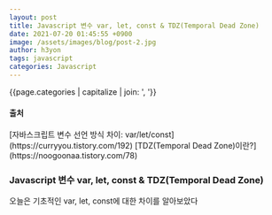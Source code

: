 ```yaml
---
layout: post
title: Javascript 변수 var, let, const & TDZ(Temporal Dead Zone)
date: 2021-07-20 01:45:55 +0900
image: /assets/images/blog/post-2.jpg
author: h3yon
tags: javascript
categories: Javascript
---
```


{{page.categories | capitalize | join: ', '}}

<h4>출처</h4>
[자바스크립트 변수 선언 방식 차이: var/let/const](https://curryyou.tistory.com/192)
[TDZ(Temporal Dead Zone)이란?](https://noogoonaa.tistory.com/78)

<h3> Javascript 변수 var, let, const & TDZ(Temporal Dead Zone) </h3>

오늘은 기초적인 var, let, const에 대한 차이를 알아보았다
